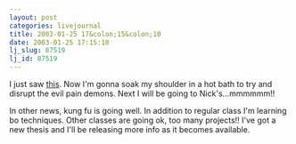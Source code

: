 ```yaml
---
layout: post
categories: livejournal
title: 2003-01-25 17&colon;15&colon;10
date: 2003-01-25 17:15:10
lj_slug: 87519
lj_id: 87519
---
```

I just saw [this](http://us.imdb.com/Title?0256415). Now I'm gonna soak my shoulder in a hot bath to try and disrupt the evil pain demons. Next I will be going to Nick's...mmmmmm!!  



In other news, kung fu is going well. In addition to regular class I'm learning bo techniques. Other classes are going ok, too many projects!! I've got a new thesis and I'll be releasing more info as it becomes available.
